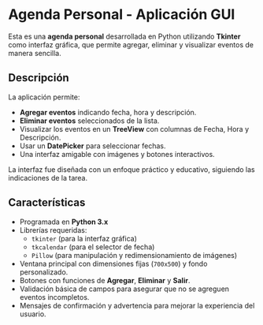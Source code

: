 # Agenda Personal - Aplicación GUI

Esta es una **agenda personal** desarrollada en Python utilizando **Tkinter** como interfaz gráfica, que permite agregar, eliminar y visualizar eventos de manera sencilla.

## Descripción

La aplicación permite:

- **Agregar eventos** indicando fecha, hora y descripción.
- **Eliminar eventos** seleccionados de la lista.
- Visualizar los eventos en un **TreeView** con columnas de Fecha, Hora y Descripción.
- Usar un **DatePicker** para seleccionar fechas.
- Una interfaz amigable con imágenes y botones interactivos.

La interfaz fue diseñada con un enfoque práctico y educativo, siguiendo las indicaciones de la tarea.

## Características

- Programada en **Python 3.x**
- Librerías requeridas:
  - `tkinter` (para la interfaz gráfica)
  - `tkcalendar` (para el selector de fecha)
  - `Pillow` (para manipulación y redimensionamiento de imágenes)
- Ventana principal con dimensiones fijas (`700x500`) y fondo personalizado.
- Botones con funciones de **Agregar**, **Eliminar** y **Salir**.
- Validación básica de campos para asegurar que no se agreguen eventos incompletos.
- Mensajes de confirmación y advertencia para mejorar la experiencia del usuario.

